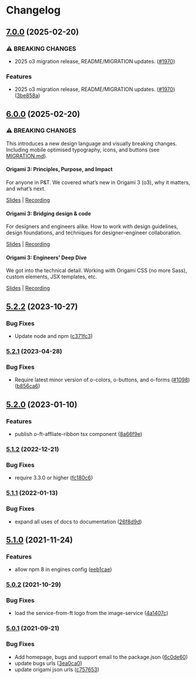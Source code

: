 # Changelog

## [7.0.0](https://github.com/Financial-Times/origami/compare/o-ft-affiliate-ribbon-v6.0.0...o-ft-affiliate-ribbon-v7.0.0) (2025-02-20)


### ⚠ BREAKING CHANGES

* 2025 o3 migration release, README/MIGRATION updates. ([#1970](https://github.com/Financial-Times/origami/issues/1970))

### Features

* 2025 o3 migration release, README/MIGRATION updates. ([#1970](https://github.com/Financial-Times/origami/issues/1970)) ([3be858a](https://github.com/Financial-Times/origami/commit/3be858a81a79c3f92c4dff8b4aab5c95b600c7ee))

## [6.0.0](https://github.com/Financial-Times/origami/compare/o-ft-affiliate-ribbon-v5.2.2...o-ft-affiliate-ribbon-v6.0.0) (2025-02-20)

### ⚠ BREAKING CHANGES

This introduces a new design language and visually breaking changes. Including mobile optimised typography, icons, and buttons (see [MIGRATION.md](./MIGRATION.md)).

#### Origami 3: Principles, Purpose, and Impact

For anyone in P&T. We covered what’s new in Origami 3 (o3), why it matters, and what’s next.

[Slides](https://docs.google.com/presentation/d/1Qs8RHpMrDxxP5LyrVlnsUHnS3AriRK5-IboUeneRyMs/edit#slide=id.g764506c38c_0_357) | [Recording](https://drive.google.com/file/d/1OMW9zdTOEUvWyW1trsFqL3XhpTejYelO/view)

#### Origami 3: Bridging design & code

For designers and engineers alike. How to work with design guidelines, design foundations, and techniques for designer–engineer collaboration.

[Slides](https://docs.google.com/presentation/d/1pGBKFNv-g8RbY2g3SJ7v823XBI-MQqpjHrdgg9B6bzI/edit#slide=id.g764506c38c_0_357) | [Recording](https://drive.google.com/file/d/14hWVKM690arNEWROPHx9gmebnOUa6wlM/view)

#### Origami 3: Engineers’ Deep Dive

We got into the technical detail. Working with Origami CSS (no more Sass), custom elements, JSX templates, etc.

[Slides](https://docs.google.com/presentation/d/1s1S959CwZYnd0Q89EhsDFLFUuy2HZ9UnpBVaDHDFX7A/edit#slide=id.g3347c4befb5_0_402) | [Recording](https://drive.google.com/file/d/1hDtSN8Ce_P0Vr_dv0KXuXhs5Q9aHfvAp/view)

## [5.2.2](https://github.com/Financial-Times/origami/compare/o-ft-affiliate-ribbon-v5.2.1...o-ft-affiliate-ribbon-v5.2.2) (2023-10-27)

### Bug Fixes

- Update node and npm ([c371fc3](https://github.com/Financial-Times/origami/commit/c371fc3f7f2d66266dbca95862ecef3ddeb1f339))

### [5.2.1](https://www.github.com/Financial-Times/origami/compare/o-ft-affiliate-ribbon-v5.2.0...o-ft-affiliate-ribbon-v5.2.1) (2023-04-28)

### Bug Fixes

- Require latest minor version of o-colors, o-buttons, and o-forms ([#1098](https://www.github.com/Financial-Times/origami/issues/1098)) ([b856ca6](https://www.github.com/Financial-Times/origami/commit/b856ca66c9ec555f3c70833ffa35cb05cd19841f))

## [5.2.0](https://www.github.com/Financial-Times/origami/compare/o-ft-affiliate-ribbon-v5.1.2...o-ft-affiliate-ribbon-v5.2.0) (2023-01-10)

### Features

- publish o-ft-affliate-ribbon tsx component ([8a66f9e](https://www.github.com/Financial-Times/origami/commit/8a66f9e19a5559f7170fc41ebf8b89b978a0c9fb))

### [5.1.2](https://www.github.com/Financial-Times/origami/compare/o-ft-affiliate-ribbon-v5.1.1...o-ft-affiliate-ribbon-v5.1.2) (2022-12-21)

### Bug Fixes

- require 3.3.0 or higher ([fc180c6](https://www.github.com/Financial-Times/origami/commit/fc180c619755daa1b7bfe65509f354cf0de113bf))

### [5.1.1](https://www.github.com/Financial-Times/origami/compare/o-ft-affiliate-ribbon-v5.1.0...o-ft-affiliate-ribbon-v5.1.1) (2022-01-13)

### Bug Fixes

- expand all uses of docs to documentation ([26f8d9d](https://www.github.com/Financial-Times/origami/commit/26f8d9d8cbbe3e78902d8c3951b37e08150a77bd))

## [5.1.0](https://www.github.com/Financial-Times/origami/compare/o-ft-affiliate-ribbon-v5.0.2...o-ft-affiliate-ribbon-v5.1.0) (2021-11-24)

### Features

- allow npm 8 in engines config ([eeb1cae](https://www.github.com/Financial-Times/origami/commit/eeb1cae6e7f0379e647f2b41240b1f294997d528))

### [5.0.2](https://www.github.com/Financial-Times/origami/compare/o-ft-affiliate-ribbon-v5.0.1...o-ft-affiliate-ribbon-v5.0.2) (2021-10-29)

### Bug Fixes

- load the service-from-ft logo from the image-service ([4a1407c](https://www.github.com/Financial-Times/origami/commit/4a1407c93af42ca91482e67628f2e5aa41809b7f))

### [5.0.1](https://www.github.com/Financial-Times/origami/compare/o-ft-affiliate-ribbon-v5.0.0...o-ft-affiliate-ribbon-v5.0.1) (2021-09-21)

### Bug Fixes

- Add homepage, bugs and support email to the package.json ([6c0de60](https://www.github.com/Financial-Times/origami/commit/6c0de60ebd6e64c4dd16d000fcc6b79412ce30f4))
- update bugs urls ([3ea0ca0](https://www.github.com/Financial-Times/origami/commit/3ea0ca03bcb6e55142a77387ad0fff5ddf056d44))
- update origami json urls ([c757653](https://www.github.com/Financial-Times/origami/commit/c7576532b5a14f0462d5346dfb63238be025602e))
